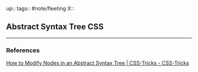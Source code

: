 up::
tags:: #note/fleeting 
X:: 

## Abstract Syntax Tree CSS



---

### References

[How to Modify Nodes in an Abstract Syntax Tree | CSS-Tricks - CSS-Tricks](https://css-tricks.com/how-to-modify-nodes-in-an-abstract-syntax-tree/)